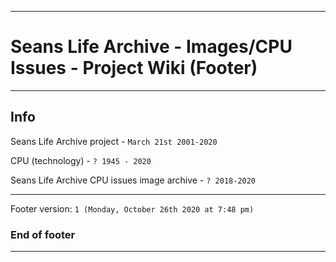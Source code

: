 
***

# Seans Life Archive - Images/CPU Issues - Project Wiki (Footer)

***

## Info

Seans Life Archive project - `March 21st 2001-2020`

CPU (technology) - `? 1945 - 2020`

Seans Life Archive CPU issues image archive - `? 2018-2020`

***

Footer version: `1 (Monday, October 26th 2020 at 7:48 pm)`

### End of footer

***
